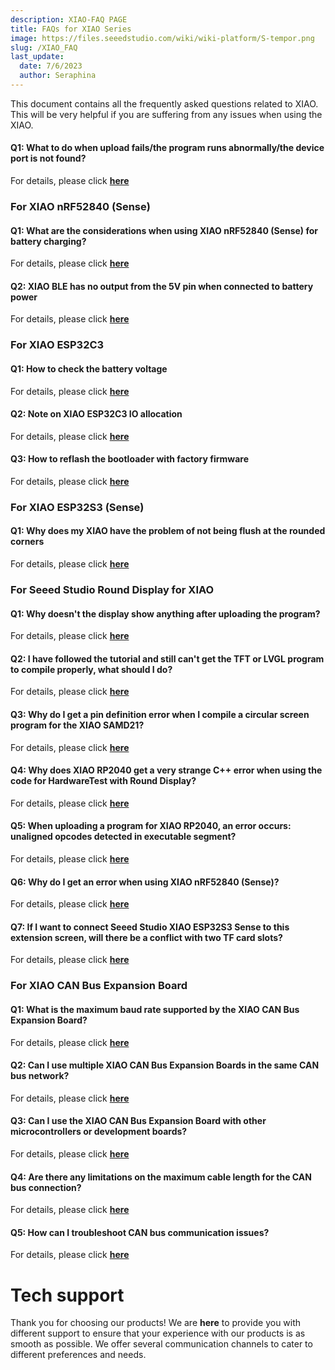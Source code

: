 ```yaml
---
description: XIAO-FAQ PAGE
title: FAQs for XIAO Series
image: https://files.seeedstudio.com/wiki/wiki-platform/S-tempor.png
slug: /XIAO_FAQ
last_update:
  date: 7/6/2023
  author: Seraphina
---
```


This document contains all the frequently asked questions related to XIAO. This will be very helpful if you are suffering from any issues when using the XIAO.

#### Q1: What to do when upload fails/the program runs abnormally/the device port is not found?

For details, please click [**here**](/noport_upload_fails)

### For XIAO nRF52840 (Sense)

#### Q1: What are the considerations when using XIAO nRF52840 (Sense) for battery charging?

For details, please click [**here**](/battery_charging_considerations)

#### Q2: XIAO BLE has no output from the 5V pin when connected to battery power

For details, please click [**here**](/bat_5vNo_OUTPUT)

### For XIAO ESP32C3

#### Q1: How to check the battery voltage

For details, please click [**here**](/check_battery_voltage)

#### Q2: Note on XIAO ESP32C3 IO allocation

For details, please click [**here**](/exp32c3_d9_d6_d8)

#### Q3: How to reflash the bootloader with factory firmware

For details, please click [**here**](/reflash_the_bootloader)

### For XIAO ESP32S3 (Sense)

#### Q1: Why does my XIAO have the problem of not being flush at the rounded corners

For details, please click [**here**](/not_being_flush)

### For Seeed Studio Round Display for XIAO

#### Q1: Why doesn't the display show anything after uploading the program?

For details, please click [**here**](/DO_NOT_display)

#### Q2: I have followed the tutorial and still can't get the TFT or LVGL program to compile properly, what should I do?

For details, please click [**here**](/TFT_or_LVGL_program)

#### Q3: Why do I get a pin definition error when I compile a circular screen program for the XIAO SAMD21?

For details, please click [**here**](/pin_definition_error)

#### Q4: Why does XIAO RP2040 get a very strange C++ error when using the code for HardwareTest with Round Display?

For details, please click [**here**](/error_when_using_the_code)

#### Q5: When uploading a program for XIAO RP2040, an error occurs: unaligned opcodes detected in executable segment?

For details, please click [**here**](/uploading_while_an_error-rp2040)

#### Q6: Why do I get an error when using XIAO nRF52840 (Sense)?

For details, please click [**here**](/error_when_use_XIAOnRF52840)

#### Q7: If I want to connect Seeed Studio XIAO ESP32S3 Sense to this extension screen, will there be a conflict with two TF card slots?

For details, please click [**here**](/two_TF_card)

### For XIAO CAN Bus Expansion Board

#### Q1: What is the maximum baud rate supported by the XIAO CAN Bus Expansion Board?

For details, please click [**here**](/the_maximum_baud_rate)

#### Q2: Can I use multiple XIAO CAN Bus Expansion Boards in the same CAN bus network?

For details, please click [**here**](/multiple_in_the_same_CAN)

#### Q3: Can I use the XIAO CAN Bus Expansion Board with other microcontrollers or development boards?

For details, please click [**here**](/in_other_microcontrollers_or_development_boards)

#### Q4: Are there any limitations on the maximum cable length for the CAN bus connection?

For details, please click [**here**](/limitations_on_the_maximum_cable_length)

#### Q5: How can I troubleshoot CAN bus communication issues?

For details, please click [**here**](/troubleshoot_CAN_communication_issues)

# Tech support

Thank you for choosing our products! We are **here** to provide you with different support to ensure that your experience with our products is as smooth as possible. We offer several communication channels to cater to different preferences and needs.

<div class="button_tech_support_container">
<a href="https://forum.seeedstudio.com/" class="button_forum"></a>
<a href="https://www.seeedstudio.com/contacts" class="button_email"></a>
</div>

<div class="button_tech_support_container">
<a href="https://discord.gg/eWkprNDMU7" class="button_discord"></a>
<a href="https://github.com/Seeed-Studio/wiki-documents/discussions/69" class="button_discussion"></a>
</div>

